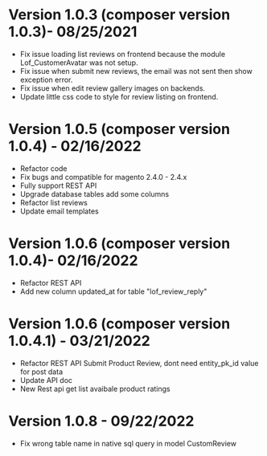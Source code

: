 # Version 1.0.3 (composer version 1.0.3)- 08/25/2021
- Fix issue loading list reviews on frontend because the module Lof_CustomerAvatar was not setup.
- Fix issue when submit new reviews, the email was not sent then show exception error.
- Fix issue when edit review gallery images on backends.
- Update little css code to style for review listing on frontend.

# Version 1.0.5 (composer version 1.0.4) - 02/16/2022
- Refactor code
- Fix bugs and compatible for magento 2.4.0 - 2.4.x
- Fully support REST API
- Upgrade database tables add some columns
- Refactor list reviews
- Update email templates

# Version 1.0.6 (composer version 1.0.4)- 02/16/2022
- Refactor REST API
- Add new column updated_at for table "lof_review_reply"

# Version 1.0.6 (composer version 1.0.4.1) - 03/21/2022
- Refactor REST API Submit Product Review, dont need entity_pk_id value for post data
- Update API doc
- New Rest api get list avaibale product ratings

# Version 1.0.8 - 09/22/2022
- Fix wrong table name in native sql query in model CustomReview
